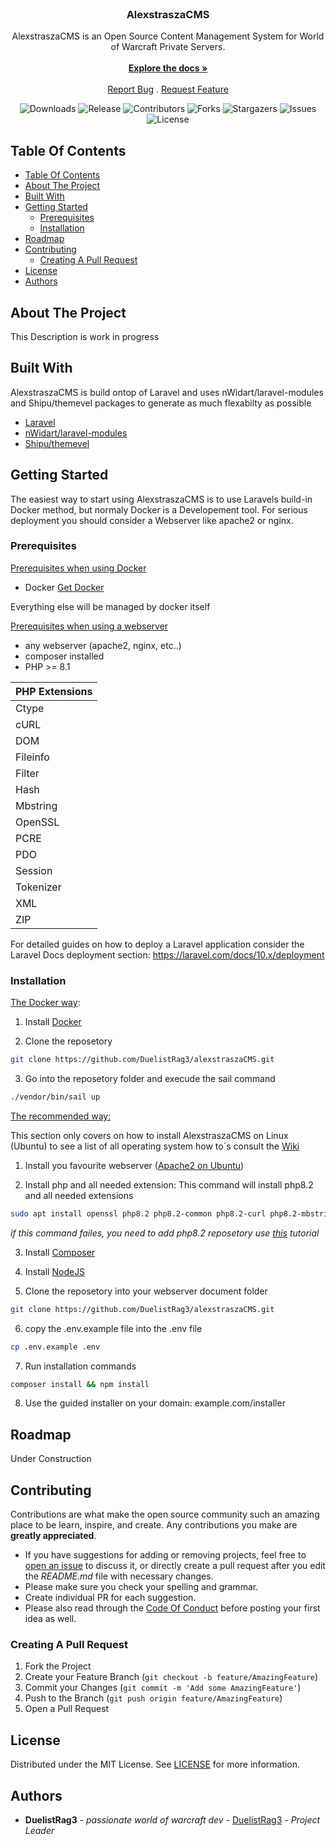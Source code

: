 <br/>
<p align="center">
  <h3 align="center">AlexstraszaCMS</h3>

  <p align="center">
    AlexstraszaCMS is an Open Source Content Management System for World of Warcraft Private Servers.
    <br/>
    <br/>
    <a href="https://github.com/DuelistRag3/alexstraszaCMS"><strong>Explore the docs »</strong></a>
    <br/>
    <br/>
    <a href="https://github.com/DuelistRag3/alexstraszaCMS/issues">Report Bug</a>
    .
    <a href="https://github.com/DuelistRag3/alexstraszaCMS/issues">Request Feature</a>
  </p>
</p>

<div align="center">

![Downloads](https://img.shields.io/github/downloads/DuelistRag3/alexstraszaCMS/total?style=for-the-badge) 
![Release](https://img.shields.io/github/v/release/DuelistRag3/alexstraszaCMS?color=green&include_prereleases&style=for-the-badge)
![Contributors](https://img.shields.io/github/contributors/DuelistRag3/alexstraszaCMS?color=dark-green&style=for-the-badge) 
![Forks](https://img.shields.io/github/forks/DuelistRag3/alexstraszaCMS?style=for-the-badge) 
![Stargazers](https://img.shields.io/github/stars/DuelistRag3/alexstraszaCMS?style=for-the-badge) 
![Issues](https://img.shields.io/github/issues/DuelistRag3/alexstraszaCMS?style=for-the-badge) 
![License](https://img.shields.io/github/license/DuelistRag3/alexstraszaCMS?style=for-the-badge) 

</div>

## Table Of Contents

- [Table Of Contents](#table-of-contents)
- [About The Project](#about-the-project)
- [Built With](#built-with)
- [Getting Started](#getting-started)
  - [Prerequisites](#prerequisites)
  - [Installation](#installation)
- [Roadmap](#roadmap)
- [Contributing](#contributing)
  - [Creating A Pull Request](#creating-a-pull-request)
- [License](#license)
- [Authors](#authors)

## About The Project


This Description is work in progress

## Built With

AlexstraszaCMS is build ontop of Laravel and uses nWidart/laravel-modules and Shipu/themevel packages to generate as much flexabilty as possible

* [Laravel](https://github.com/laravel/laravel)
* [nWidart/laravel-modules](https://github.com/nWidart/laravel-modules)
* [Shipu/themevel](https://github.com/Shipu/themevel)

## Getting Started

The easiest way to start using AlexstraszaCMS is to use Laravels build-in Docker method, but normaly Docker is a Developement tool. For serious deployment you should consider a Webserver like apache2 or nginx.

### Prerequisites

<ins>Prerequisites when using Docker</ins>
* Docker
[Get Docker](https://docs.docker.com/get-docker/)

Everything else will be managed by docker itself

<ins>Prerequisites when using a webserver</ins>
* any webserver (apache2, nginx, etc..)
* composer installed
* PHP >= 8.1

| PHP Extensions |
| :------------- |
| Ctype          |
| cURL           |
| DOM            |
| Fileinfo       |
| Filter         |
| Hash           |
| Mbstring       |
| OpenSSL        |
| PCRE           |
| PDO            |
| Session        |
| Tokenizer      |
| XML            |
| ZIP            |

For detailed guides on how to deploy a Laravel application consider the Laravel Docs deployment section: https://laravel.com/docs/10.x/deployment

### Installation

<ins>The Docker way</ins>:
1. Install [Docker](https://docs.docker.com/get-docker/)

2. Clone the reposetory 

```sh
git clone https://github.com/DuelistRag3/alexstraszaCMS.git
```

3. Go into the reposetory folder and execude the sail command

```sh
./vendor/bin/sail up
```

<ins>The recommended way:</ins>

This section only covers on how to install AlexstraszaCMS on Linux (Ubuntu) to see a list of all operating system how to´s consult the [Wiki](https://github.com/DuelistRag3/alexstraszaCMS/wiki)

1. Install you favourite webserver ([Apache2 on Ubuntu](https://ubuntu.com/tutorials/install-and-configure-apache#1-overview))

2. Install php and all needed extension:
This command will install php8.2 and all needed extensions
```sh
sudo apt install openssl php8.2 php8.2-common php8.2-curl php8.2-mbstring php8.2-mysql php8.2-xml php8.2-zip
```
*if this command failes, you need to add php8.2 reposetory use [this](https://computingforgeeks.com/how-to-install-php-8-2-on-ubuntu/) tutorial*

3. Install [Composer](https://getcomposer.org/doc/00-intro.md)

4. Install [NodeJS](https://nodejs.org/en/download)

5. Clone the reposetory into your webserver document folder

```sh
git clone https://github.com/DuelistRag3/alexstraszaCMS.git
```

6. copy the .env.example file into the .env file

```sh
cp .env.example .env
```

7. Run installation commands

```sh
composer install && npm install
````

8. Use the guided installer on your domain: example.com/installer

## Roadmap

Under Construction

## Contributing

Contributions are what make the open source community such an amazing place to be learn, inspire, and create. Any contributions you make are **greatly appreciated**.
* If you have suggestions for adding or removing projects, feel free to [open an issue](https://github.com/DuelistRag3/alexstraszaCMS/issues/new) to discuss it, or directly create a pull request after you edit the *README.md* file with necessary changes.
* Please make sure you check your spelling and grammar.
* Create individual PR for each suggestion.
* Please also read through the [Code Of Conduct](https://github.com/DuelistRag3/alexstraszaCMS/blob/main/CODE_OF_CONDUCT.md) before posting your first idea as well.

### Creating A Pull Request

1. Fork the Project
2. Create your Feature Branch (`git checkout -b feature/AmazingFeature`)
3. Commit your Changes (`git commit -m 'Add some AmazingFeature'`)
4. Push to the Branch (`git push origin feature/AmazingFeature`)
5. Open a Pull Request

## License

Distributed under the MIT License. See [LICENSE](https://github.com/DuelistRag3/alexstraszaCMS/blob/main/LICENSE.md) for more information.

## Authors

* **DuelistRag3** - *passionate world of warcraft dev* - [DuelistRag3](https://github.com/DuelistRag3) - *Project Leader*
